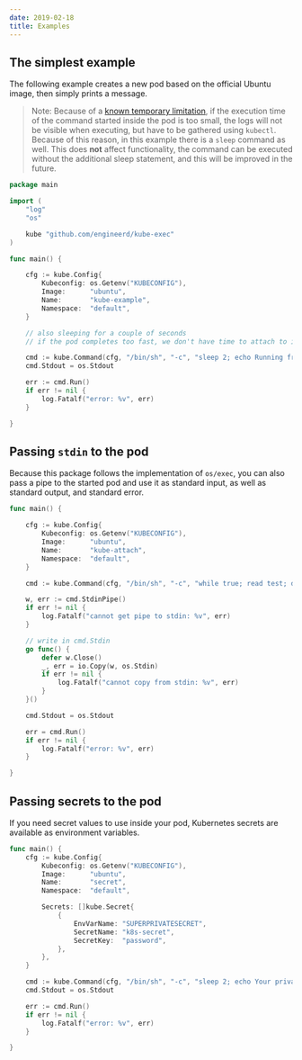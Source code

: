 ```yaml
---
date: 2019-02-18
title: Examples
---
```



## The simplest example

The following example creates a new pod based on the official Ubuntu image, then simply prints a message.

> Note: Because of a [known temporary limitation][log-issue], if the execution time of the command started inside the pod is too small, the logs will not be visible when executing, but have to be gathered using `kubectl`. Because of this reason, in this example there is a `sleep` command as well. This does **not** affect functionality, the command can be executed without the additional sleep statement, and this will be improved in the future.

[embedmd]:# (../../examples/hello/main.go go)
```go
package main

import (
	"log"
	"os"

	kube "github.com/engineerd/kube-exec"
)

func main() {

	cfg := kube.Config{
		Kubeconfig: os.Getenv("KUBECONFIG"),
		Image:      "ubuntu",
		Name:       "kube-example",
		Namespace:  "default",
	}

	// also sleeping for a couple of seconds
	// if the pod completes too fast, we don't have time to attach to it

	cmd := kube.Command(cfg, "/bin/sh", "-c", "sleep 2; echo Running from Kubernetes pod;")
	cmd.Stdout = os.Stdout

	err := cmd.Run()
	if err != nil {
		log.Fatalf("error: %v", err)
	}

}
```

## Passing `stdin` to the pod

Because this package follows the implementation of `os/exec`, you can also pass a pipe to the started pod and use it as standard input, as well as standard output, and standard error.

[embedmd]:# (../../examples/stdin/main.go go /func main/ $)
```go
func main() {

	cfg := kube.Config{
		Kubeconfig: os.Getenv("KUBECONFIG"),
		Image:      "ubuntu",
		Name:       "kube-attach",
		Namespace:  "default",
	}

	cmd := kube.Command(cfg, "/bin/sh", "-c", "while true; read test; do echo You said: $test; sleep .5; done")

	w, err := cmd.StdinPipe()
	if err != nil {
		log.Fatalf("cannot get pipe to stdin: %v", err)
	}

	// write in cmd.Stdin
	go func() {
		defer w.Close()
		_, err = io.Copy(w, os.Stdin)
		if err != nil {
			log.Fatalf("cannot copy from stdin: %v", err)
		}
	}()

	cmd.Stdout = os.Stdout

	err = cmd.Run()
	if err != nil {
		log.Fatalf("error: %v", err)
	}

}
```

## Passing secrets to the pod

If you need secret values to use inside your pod, Kubernetes secrets are available as environment variables.

[embedmd]:# (../../examples/secrets/main.go go /func main/ $)
```go
func main() {
	cfg := kube.Config{
		Kubeconfig: os.Getenv("KUBECONFIG"),
		Image:      "ubuntu",
		Name:       "secret",
		Namespace:  "default",

		Secrets: []kube.Secret{
			{
				EnvVarName: "SUPERPRIVATESECRET",
				SecretName: "k8s-secret",
				SecretKey:  "password",
			},
		},
	}

	cmd := kube.Command(cfg, "/bin/sh", "-c", "sleep 2; echo Your private secret: $SUPERPRIVATESECRET;")
	cmd.Stdout = os.Stdout

	err := cmd.Run()
	if err != nil {
		log.Fatalf("error: %v", err)
	}

}
```


[log-issue]: https://github.com/engineerd/kube-exec/issues/6
